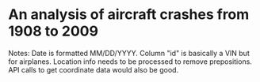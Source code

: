 # An analysis of aircraft crashes from 1908 to 2009

Notes:
Date is formatted MM/DD/YYYY.
Column "id" is basically a VIN but for airplanes.
Location info needs to be processed to remove prepositions. API calls to get coordinate data would also be good.
